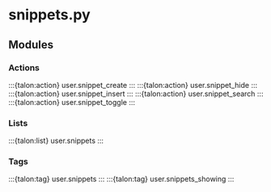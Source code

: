 # snippets.py

## Modules

### Actions

:::{talon:action} user.snippet_create
:::
:::{talon:action} user.snippet_hide
:::
:::{talon:action} user.snippet_insert
:::
:::{talon:action} user.snippet_search
:::
:::{talon:action} user.snippet_toggle
:::

### Lists

:::{talon:list} user.snippets
:::

### Tags

:::{talon:tag} user.snippets
:::
:::{talon:tag} user.snippets_showing
:::
